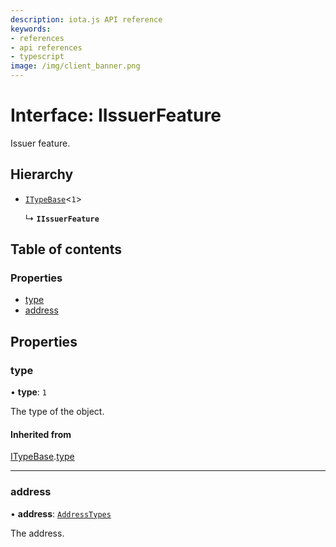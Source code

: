 ```yaml
---
description: iota.js API reference
keywords:
- references
- api references
- typescript
image: /img/client_banner.png
---
```

# Interface: IIssuerFeature

Issuer feature.

## Hierarchy

- [`ITypeBase`](ITypeBase.md)<``1``\>

  ↳ **`IIssuerFeature`**

## Table of contents

### Properties

- [type](IIssuerFeature.md#type)
- [address](IIssuerFeature.md#address)

## Properties

### type

• **type**: ``1``

The type of the object.

#### Inherited from

[ITypeBase](ITypeBase.md).[type](ITypeBase.md#type)

___

### address

• **address**: [`AddressTypes`](../api_ref.md#addresstypes)

The address.
